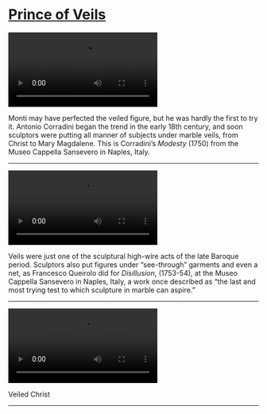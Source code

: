 # [Prince of Veils](http://artstories.artsmia.org/#/stories/493)

<video src='http://cdn.dx.artsmia.org/videos/12092/modesty.mp4'></video>

Monti may have perfected the veiled figure, but he was hardly the first to try it. Antonio Corradini began the trend in the early 18th century, and soon sculptors were putting all manner of subjects under marble veils, from Christ to Mary Magdalene. This is Corradini’s *Modesty* (1750) from the Museo Cappella Sansevero in Naples, Italy.

---

<video src='http://cdn.dx.artsmia.org/videos/12092/disillusion.mp4'></video>

Veils were just one of the sculptural high-wire acts of the late Baroque period. Sculptors also put figures under “see-through” garments and even a net, as Francesco Queirolo did for <span>*Disillusion*, (1753-54),</span> at the Museo Cappella Sansevero in Naples, Italy, a work once described as “the last and most trying test to which sculpture in marble can aspire.”

---

<video src='http://cdn.dx.artsmia.org/videos/12092/veiled-christ.mp4'></video>

Veiled Christ

---
